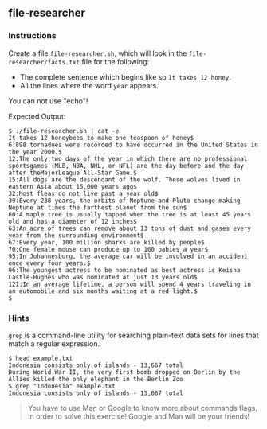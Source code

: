 ## file-researcher

### Instructions

Create a file `file-researcher.sh`, which will look in the `file-researcher/facts.txt` file for the following:

- The complete sentence which begins like so `It takes 12 honey`.
- All the lines where the word `year` appears.

You can not use "echo"!

Expected Output:

```console
$ ./file-researcher.sh | cat -e
It takes 12 honeybees to make one teaspoon of honey$
6:898 tornadoes were recorded to have occurred in the United States in the year 2000.$
12:The only two days of the year in which there are no professional sportsgames (MLB, NBA, NHL, or NFL) are the day before and the day after theMajorLeague All-Star Game.$
15:All dogs are the descendant of the wolf. These wolves lived in eastern Asia about 15,000 years ago$
32:Most fleas do not live past a year old$
39:Every 238 years, the orbits of Neptune and Pluto change making Neptune at times the farthest planet from the sun$
60:A maple tree is usually tapped when the tree is at least 45 years old and has a diameter of 12 inches$
63:An acre of trees can remove about 13 tons of dust and gases every year from the surrounding environment$
67:Every year, 100 million sharks are killed by people$
70:One female mouse can produce up to 100 babies a year$
95:In Johannesburg, the average car will be involved in an accident once every four years.$
96:The youngest actress to be nominated as best actress is Keisha Castle-Hughes who was nominated at just 13 years old$
121:In an average lifetime, a person will spend 4 years traveling in an automobile and six months waiting at a red light.$
$
```

### Hints

`grep` is a command-line utility for searching plain-text data sets for lines that match a regular expression.

```console
$ head example.txt
Indonesia consists only of islands - 13,667 total
During World War II, the very first bomb dropped on Berlin by the Allies killed the only elephant in the Berlin Zoo
$ grep "Indonesia" example.txt
Indonesia consists only of islands - 13,667 total
```

> You have to use Man or Google to know more about commands flags, in order to solve this exercise!
> Google and Man will be your friends!
